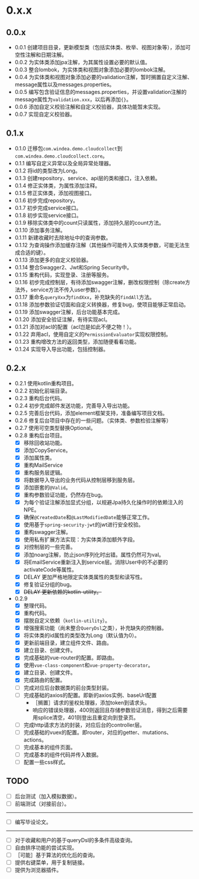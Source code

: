 # 0.x.x

## 0.0.x

* 0.0.1 创建项目目录，更新模型类（包括实体类、枚举、视图对象等），添加可空性注解和日期注解。
* 0.0.2 为实体类添加jpa注解，为其属性设置必要的默认值。
* 0.0.3 整合lombok，为实体类和视图对象添加必要的lombok注解。
* 0.0.4 为实体类和视图对象添加必要的validation注解，暂时搁置自定义注解、message属性以及messages.properties。
* 0.0.5 编写包含验证信息的messages.properties，并设置validation注解的message属性为`validation.xxx`，以后再添加`{}`。
* 0.0.6 添加自定义校验注解和自定义校验器，具体功能暂未实现。
* 0.0.7 实现自定义校验器。

## 0.1.x

* 0.1.0 迁移包`com.windea.demo.cloudcollect`到`com.windea.demo.cloudcollect.core`。
* 0.1.1 编写自定义异常以及全局异常处理器。
* 0.1.2 将id的类型改为Long。
* 0.1.3 创建repository、service、api层的类和接口，注入依赖。
* 0.1.4 修正实体类，为属性添加注释。
* 0.1.5 修正实体类，添加视图接口。
* 0.1.6 初步完成repository。
* 0.1.7 初步完成service接口。
* 0.1.8 初步实现service接口。
* 0.1.9 移除实体类中的count只读属性，添加持久层的count方法。
* 0.1.10 添加事务注解。
* 0.1.11 新建收藏时去除地址中的查询参数。
* 0.1.12 为查询操作添加缓存注解（其他操作可能传入实体类参数，可能无法生成合适的键）。
* 0.1.13 添加更多的自定义校验器。
* 0.1.14 整合Swagger2、Jwt和Spring Security中。
* 0.1.15 重构代码，实现登录、注册等服务。
* 0.1.16 初步完成控制层，有待添加swagger注解，删改权限控制（除create方法外，service方法不传入user参数）。
* 0.1.17 重命名`queryXxx`为`findXxx`，补充缺失的`findAll`方法。
* 0.1.18 添加参数验证切面和自定义转换器，修复bug，使项目能够正常启动。
* 0.1.19 添加swagger注解，后台功能基本完成。
* 0.1.20 添加安全验证注解，有待实现acl。
* 0.1.21 添加对acl的配置（acl岂是如此不便之物！）。
* 0.1.22 弃用acl，使用自定义的`PermissionEvaluator`实现权限控制。
* 0.1.23 重构增改方法的返回类型，添加随便看看功能。
* 0.1.24 实现导入导出功能，包括控制器。

## 0.2.x

* 0.2.1 使用kotlin重构项目。
* 0.2.2 初始化前端目录。
* 0.2.3 重构后台代码。
* 0.2.4 初步完成邮件发送功能，完善导入导出功能。
* 0.2.5 完善后台代码，添加element框架支持，准备编写项目文档。
* 0.2.6 修复后台项目中存在的一些问题。（实体类、参数检验注解等）
* 0.2.7 使用可空类型替换Optional。
* 0.2.8 重构后台项目。
    * [X] 移除回收站功能。
    * [X] 添加CopyService。
    * [X] 添加属性类。
    * [X] 重构MailService
    * [X] 重构服务层逻辑。
    * [X] 将数据导入导出的业务代码从控制层移到服务层。
    * [X] 添加嵌套的`@Valid`。
    * [X] 重构参数验证功能，仍然存在bug。
    * [X] 为每个验证注解添加显式分组，以规避Jpa持久化操作时的依赖注入的NPE。
    * [X] 确保`@CreatedDate`和`@LastModifiedDate`能够正常工作。
    * [X] 使用基于`spring-security-jwt`的jwt进行安全校验。
    * [X] 重构swagger注解。
    * [X] 使用私有扩展方法实现：为实体类添加额外字段。
    * [X] 对控制层的一些完善。
    * [X] 添加noarg注解，防止json序列化时出错。属性仍然可为val。
    * [X] 将EmailService重新注入到service层。消除User中的不必要的activateCode等属性。
    * [X] DELAY 更加严格地限定实体类属性的类型和读写性。
    * [X] 修复验证分组的bug。
    * [X] ~~DELAY 更新依赖的kotlin-utility。~~
* 0.2.9
    * [X] 整理代码。
    * [X] 重构代码。
    * [X] 摆脱自定义依赖（`kotlin-utility`）。
    * [X] 增强搜索功能（尚未整合`QueryDsl`之类），补充缺失的控制器。
    * [X] 将实体类的id属性的类型改为Long（默认值为0）。
    * [X] 更新前端目录，建立组件文件、路由。
    * [X] 建立目录、创建文件。
    * [X] 完成基础的vue-router的配置。即路由。
    * [X] 使用`vue-class-component`和`vue-property-decorator`。
    * [X] 建立目录、创建文件。
    * [X] 完成路由的配置。
    * [ ] 完成对应后台数据类的前台类型封装。
    * [ ] 完成基础的axios的配置。即新的axios实例、baseUrl配置
        * ［搁置］请求的鉴权处理器，添加token到请求头。
        * 响应的错误处理器，400则返回且存储参数验证消息，得到之后需要用splice清空，401则登出且重定向到登录页。
    * [ ] 完成http请求方法的封装，对应后台的controller层。
    * [ ] 完成基础的vuex的配置。即router，对应的getter、mutations、actions。
    * [ ] 完成基本的组件页面。
    * [ ] 完成基本的组件代码并传入数据。
    * [ ] 配置一些css样式。

## TODO

* [ ] 后台测试（加入模拟数据）。
* [ ] 前端测试（对接前台）。
***
* [ ] 编写毕设论文。
***
* [ ] 对于收藏和用户的基于queryDsl的多条件高级查询。
* [ ] 自由排序功能的尝试实现。
* [ ] ［可能］基于算法的优化后的查询。
* [ ] 提供右键菜单，用于复制链接。
* [ ] 提供为浏览器插件。
